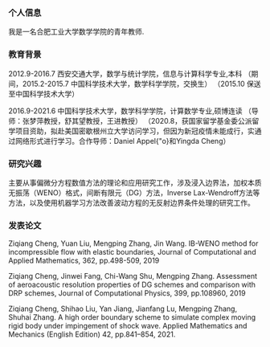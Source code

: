 ### 个人信息
我是一名合肥工业大学数学学院的青年教师.
### 教育背景
2012.9-2016.7 西安交通大学，数学与统计学院，信息与计算科学专业,本科
        （期间，2015.2-2015.7 中国科学技术大学，数学科学学院，交换生）
        （2015.10 保送至中国科学技术大学）
        
2016.9-2021.6  中国科学技术大学，数学科学学院，计算数学专业,硕博连读
        （导师：张梦萍教授，舒其望教授，王进教授）
        （2020.8，获国家留学基金委公派留学项目资助，拟赴美国密歇根州立大学访问学习，但因为新冠疫情未能成行，实通过网络形式进行学习。合作导师：Daniel Appel{\"o}和Yingda Cheng）
### 研究兴趣
主要从事偏微分方程数值方法的理论和应用研究工作，涉及浸入边界法，加权本质无振荡（WENO）格式，间断有限元（DG）方法，Inverse Lax-Wendroff方法等方法，以及使用机器学习方法改善波动方程的无反射边界条件处理的研究工作。
### 发表论文
Ziqiang Cheng, Yuan Liu, Mengping Zhang, Jin Wang. IB-WENO method for incompressible flow with elastic boundaries, Journal of Computational and Applied Mathematics, 362, pp.498-509, 2019

Ziqiang Cheng, Jinwei Fang, Chi-Wang Shu, Mengping Zhang. Assessment of aeroacoustic resolution properties of DG schemes and comparison with DRP schemes, Journal of Computational Physics, 399, pp.108960, 2019

Ziqiang Cheng, Shihao Liu, Yan Jiang, Jianfang Lu, Mengping Zhang, Shuhai Zhang. A high order boundary scheme to simulate complex moving rigid body under impingement of shock wave. Applied Mathematics and Mechanics (English Edition) 42, pp.841–854, 2021.
        
        
